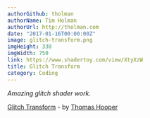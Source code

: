 ```yaml
---
authorGithub: tholman
authorName: Tim Holman
authorUrl: http://tholman.com
date: "2017-01-16T00:00:00Z"
image: glitch-transform.png
imgHeight: 330
imgWidth: 750
link: https://www.shadertoy.com/view/XtyXzW
title: Glitch Transform
category: Coding
---
```


_Amazing glitch shader work._

[Glitch Transform](https://www.shadertoy.com/view/XtyXzW) - by [Thomas Hooper](http://www.stainlessvision.com/)
